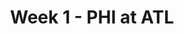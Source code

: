 ---
layout: game
title: Week 1 - PHI at ATL
season: 2005
game_id: 2005_01_PHI_ATL
away_team: PHI
home_team: ATL
---
